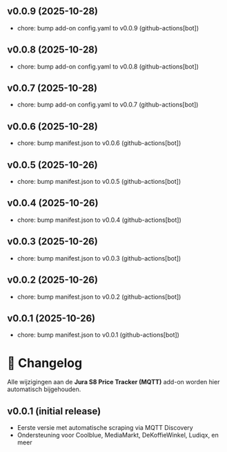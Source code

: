 ## v0.0.9 (2025-10-28)

- chore: bump add-on config.yaml to v0.0.9 (github-actions[bot])

## v0.0.8 (2025-10-28)

- chore: bump add-on config.yaml to v0.0.8 (github-actions[bot])

## v0.0.7 (2025-10-28)

- chore: bump add-on config.yaml to v0.0.7 (github-actions[bot])

## v0.0.6 (2025-10-28)

- chore: bump manifest.json to v0.0.6 (github-actions[bot])

## v0.0.5 (2025-10-26)

- chore: bump manifest.json to v0.0.5 (github-actions[bot])

## v0.0.4 (2025-10-26)

- chore: bump manifest.json to v0.0.4 (github-actions[bot])

## v0.0.3 (2025-10-26)

- chore: bump manifest.json to v0.0.3 (github-actions[bot])

## v0.0.2 (2025-10-26)

- chore: bump manifest.json to v0.0.2 (github-actions[bot])

## v0.0.1 (2025-10-26)

- chore: bump manifest.json to v0.0.1 (github-actions[bot])

# 🧾 Changelog

Alle wijzigingen aan de **Jura S8 Price Tracker (MQTT)** add-on worden hier automatisch bijgehouden.

## v0.0.1 (initial release)
- Eerste versie met automatische scraping via MQTT Discovery
- Ondersteuning voor Coolblue, MediaMarkt, DeKoffieWinkel, Ludiqx, en meer
